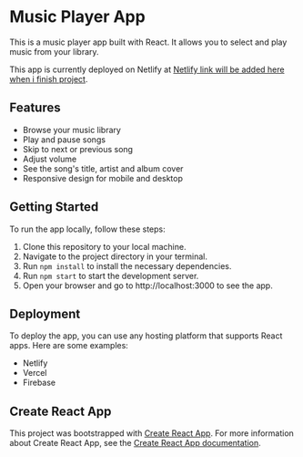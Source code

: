 # Music Player App

This is a music player app built with React. It allows you to select and play music from your library.

This app is currently deployed on Netlify at [Netlify link will be added here when i finish project](Netlify-link-will-be-added-here-when-i-finish-project).

## Features
- Browse your music library
- Play and pause songs
- Skip to next or previous song
- Adjust volume
- See the song's title, artist and album cover
- Responsive design for mobile and desktop

## Getting Started
To run the app locally, follow these steps:

1. Clone this repository to your local machine.
2. Navigate to the project directory in your terminal.
3. Run `npm install` to install the necessary dependencies.
4. Run `npm start` to start the development server.
5. Open your browser and go to http://localhost:3000 to see the app.

## Deployment
To deploy the app, you can use any hosting platform that supports React apps. Here are some examples:

- Netlify
- Vercel
- Firebase

## Create React App
This project was bootstrapped with [Create React App](https://github.com/facebook/create-react-app). For more information about Create React App, see the [Create React App documentation](https://create-react-app.dev/docs/getting-started/).
